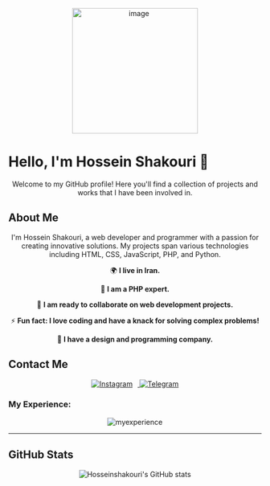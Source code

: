 <p align="center">
    <img src='./test.jpg' alt="image" width='250px'/>
    <h1>Hello, I'm Hossein Shakouri 👋</h1>
</p>

<p align="center">Welcome to my GitHub profile! Here you'll find a collection of projects and works that I have been involved in.</p>

<p align="center">
    <h2>About Me</h2>
</p>
<p align="center">I'm Hossein Shakouri, a web developer and programmer with a passion for creating innovative solutions. My projects span various technologies including HTML, CSS, JavaScript, PHP, and Python.</p>

<p align="center">
    🌍 <strong>I live in Iran.</strong>
</p>

<p align="center">
    🧠 <strong>I am a PHP expert.</strong>
</p>

<p align="center">
    🤝 <strong>I am ready to collaborate on web development projects.</strong>
</p>

<p align="center">
    ⚡ <strong>Fun fact: I love coding and have a knack for solving complex problems!</strong>
</p>

<p align="center">
    💼 <strong>I have a design and programming company.</strong>
</p>

<p align="center">
    <h2>Contact Me</h2>
</p>
<div style="text-align: center;">
    <a href="https://www.instagram.com/Hosseinshakourii">
        <img src="https://img.icons8.com/fluency/48/000000/instagram-new.png" alt="Instagram" style="margin-right: 10px;">
    </a>
    <a href="https://t.me/marsteeam">
        <img src="https://img.icons8.com/fluency/48/000000/telegram-app.png" alt="Telegram">
    </a>
</div>






<h3>My Experience:</h3>
<p align="center">
    <img src='https://skillicons.dev/icons?i=html,css,js,tailwindcss,bootstrap,postman,powershell,py,bots,php,phpstorm,mysql,laravel&perline=4' alt='myexperience' />
</p>

---

<p align="center">
    <h2>GitHub Stats</h2>
</p>

<p align="center"><img src="https://github-readme-stats.vercel.app/api?username=Hosseinshakouri&show_icons=true&theme=radical" alt="Hosseinshakouri's GitHub stats"></p>

